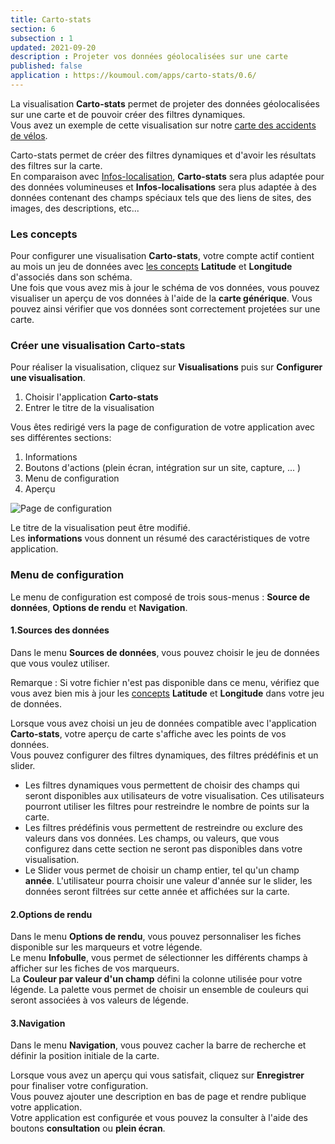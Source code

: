 ```yaml
---
title: Carto-stats
section: 6
subsection : 1
updated: 2021-09-20
description : Projeter vos données géolocalisées sur une carte
published: false
application : https://koumoul.com/apps/carto-stats/0.6/
---
```


La visualisation **Carto-stats** permet de projeter des données géolocalisées sur une carte et de pouvoir créer des filtres dynamiques.  
Vous avez un exemple de cette visualisation sur notre [carte des accidents de vélos](https://opendata.koumoul.com/reuses/cartographie-des-accidents-de-velo/full).

Carto-stats permet de créer des filtres dynamiques et d'avoir les résultats des filtres sur la carte.  
En comparaison avec [Infos-localisation](./user-guide-backoffice/infos-localisations), **Carto-stats** sera plus adaptée pour des données volumineuses et **Infos-localisations** sera plus adaptée à des données contenant des champs spéciaux tels que des liens de sites, des images, des descriptions, etc...


### Les concepts

Pour configurer une visualisation **Carto-stats**, votre compte actif contient au mois un jeu de données avec [les concepts](./user-guide-backoffice/concept)  **Latitude** et **Longitude** d'associés dans son schéma.  
Une fois que vous avez mis à jour le schéma de vos données, vous pouvez visualiser un aperçu de vos données à l'aide de la **carte générique**. Vous pouvez ainsi vérifier que vos données sont correctement projetées sur une carte.

### Créer une visualisation Carto-stats

Pour réaliser la visualisation, cliquez sur **Visualisations** puis sur **Configurer une visualisation**.

1. Choisir l'application **Carto-stats**
2. Entrer le titre de la visualisation

<p>
</p>

Vous êtes redirigé vers la page de configuration de votre application avec ses différentes sections:

1. Informations
2. Boutons d'actions (plein écran, intégration sur un site, capture, ... )
3. Menu de configuration
4. Aperçu

![Page de configuration](./images/user-guide-backoffice/carto-stats-config.jpg)

Le titre de la visualisation peut être modifié.  
Les **informations** vous donnent un résumé des caractéristiques de votre application.  

### Menu de configuration
Le menu de configuration est composé de trois sous-menus : **Source de données**, **Options de rendu** et **Navigation**.

#### 1.Sources des données
Dans le menu **Sources de données**, vous pouvez choisir le jeu de données que vous voulez utiliser.

Remarque : Si votre fichier n'est pas disponible dans ce menu, vérifiez que vous avez bien mis à jour les [concepts](./user-guide-backoffice/concept) **Latitude** et **Longitude** dans votre jeu de données.

Lorsque vous avez choisi un jeu de données compatible avec l'application **Carto-stats**, votre aperçu de carte s'affiche avec les points de vos données.  
Vous pouvez configurer des filtres dynamiques, des filtres prédéfinis et un slider.

* Les filtres dynamiques vous permettent de choisir des champs qui seront disponibles aux utilisateurs de votre visualisation. Ces utilisateurs pourront utiliser les filtres pour restreindre le nombre de points sur la carte.
* Les filtres prédéfinis vous permettent de restreindre ou exclure des valeurs dans vos données. Les champs, ou valeurs, que vous configurez dans cette section ne seront pas disponibles dans votre visualisation.
* Le Slider vous permet de choisir un champ entier, tel qu'un champ **année**. L'utilisateur pourra choisir une valeur d'année sur le slider, les données seront filtrées sur cette année et affichées sur la carte.

#### 2.Options de rendu

Dans le menu **Options de rendu**, vous pouvez personnaliser les fiches disponible sur les marqueurs et votre légende.  
Le menu **Infobulle**, vous permet de sélectionner les différents champs à afficher sur les fiches de vos marqueurs.  
La **Couleur par valeur d'un champ** défini la colonne utilisée pour votre légende. La palette vous permet de choisir un ensemble de couleurs qui seront associées à vos valeurs de légende.

#### 3.Navigation

Dans le menu **Navigation**, vous pouvez cacher la barre de recherche et définir la position initiale de la carte.

Lorsque vous avez un aperçu qui vous satisfait, cliquez sur **Enregistrer** pour finaliser votre configuration.  
Vous pouvez ajouter une description en bas de page et rendre publique votre application.  
Votre application est configurée et vous pouvez la consulter à l'aide des boutons **consultation** ou **plein écran**.
